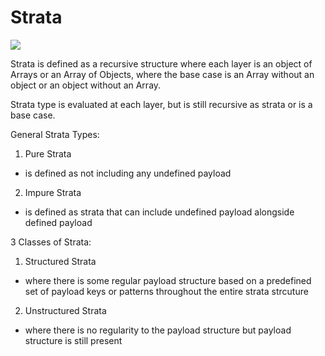 # Strata

<img src='https://github.com/ItsZeusBro/Strata/blob/f969b7a2fa72b77677c2938214cd6d70c34879cd/strata.jpeg'/>

Strata is defined as a recursive structure where each layer is an object of Arrays or an Array of Objects, where the base case is an Array without an object or an object without an Array.

Strata type is evaluated at each layer, but is still recursive as strata or is a base case.  

General Strata Types:
1. Pure Strata 
- is defined as not including any undefined payload
2. Impure Strata 
- is defined as strata that can include undefined payload alongside defined payload

3 Classes of Strata:
1. Structured Strata 
- where there is some regular payload structure based on a predefined set of payload keys or patterns throughout the entire strata strcuture
2. Unstructured Strata 
- where there is no regularity to the payload structure but payload structure is still present
